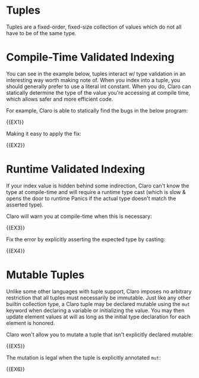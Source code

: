 # Tuples

Tuples are a fixed-order, fixed-size collection of values which do not all have to be of the same type.

# Compile-Time Validated Indexing

You can see in the example below, tuples interact w/ type validation in an interesting way worth making note of. When
you index into a tuple, you should generally prefer to use a literal int constant. When you do, Claro can statically
determine the type of the value you're accessing at compile time, which allows safer and more efficient code.

For example, Claro is able to statically find the bugs in the below program:

{{EX1}}

Making it easy to apply the fix:

{{EX2}}

# Runtime Validated Indexing

If your index value is hidden behind some indirection, Claro can't know the type at compile-time and will require a 
runtime type cast (which is slow & opens the door to runtime Panics if the actual type doesn't match the asserted type).

Claro will warn you at compile-time when this is necessary:

{{EX3}}

Fix the error by explicitly asserting the expected type by casting:

{{EX4}}

# Mutable Tuples

Unlike some other languages with tuple support, Claro imposes no arbitrary restriction that all tuples must necessarily 
be immutable. Just like any other builtin collection type, a Claro tuple may be declared mutable using the `mut` 
keyword when declaring a variable or initializing the value. You may then update element values at will as long as the 
initial type declaration for each element is honored.

Claro won't allow you to mutate a tuple that isn't explicitly declared mutable:

{{EX5}}

The mutation is legal when the tuple is explicitly annotated `mut`:

{{EX6}}
